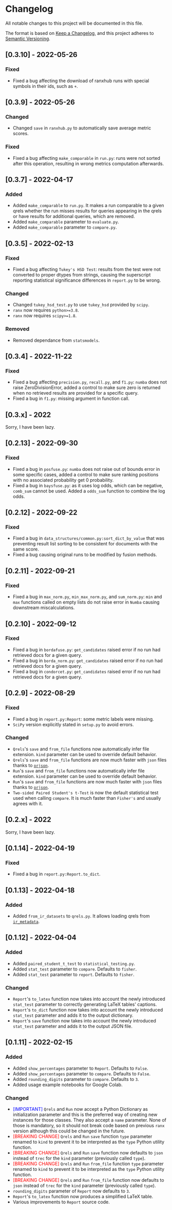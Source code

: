 # Changelog
All notable changes to this project will be documented in this file.

The format is based on [Keep a Changelog](https://keepachangelog.com/en/1.0.0/),
and this project adheres to [Semantic Versioning](https://semver.org/spec/v2.0.0.html).

## [0.3.10] - 2022-05-26
### Fixed
- Fixed a bug affecting the download of ranxhub runs with special symbols in their ids, such as `+`.

## [0.3.9] - 2022-05-26
### Changed
- Changed `save` in `ranxhub.py` to automatically save average metric scores.

### Fixed
- Fixed a bug affecting `make_comparable` in `run.py`: runs were not sorted after this operation, resulting in wrong metrics computation afterwards.

## [0.3.7] - 2022-04-17
### Added
- Added `make_comparable` to `run.py`. It makes a run comparable to a given qrels whether the run misses results for queries appearing in the qrels or have results for additional queries, which are removed.
- Added  `make_comparable` parameter to `evaluate.py`.
- Added  `make_comparable` parameter to `compare.py`.
  
## [0.3.5] - 2022-02-13
### Fixed
- Fixed a bug affecting `Tukey's HSD Test`: results from the test were not converted to proper dtypes from strings, causing the superscript reporting statistical significance differences in `report.py` to be wrong.

### Changed
- Changed `tukey_hsd_test.py` to use `tukey_hsd` provided by `scipy`.
- `ranx` now requires `python>=3.8`.
- `ranx` now requires `scipy>=1.8`.

### Removed
- Removed dependance from `statsmodels`.
 
## [0.3.4] - 2022-11-22
### Fixed
- Fixed a bug affecting `precision.py`, `recall.py`, and `f1.py`: `numba` does not raise ZeroDivisionError, added a control to make sure zero is returned when no retrieved results are provided for a specific query.
- Fixed a bug in `f1.py`: missing argument in function call.

## [0.3.x] - 2022

Sorry, I have been lazy.

## [0.2.13] - 2022-09-30
### Fixed
- Fixed a bug in `posfuse.py`: `numba` does not raise out of bounds error in some specific cases, added a control to make sure ranking positions with no associated probability get 0 probability.
- Fixed a bug in `baysfuse.py`: as it uses log odds, which can be negative, `comb_sum` cannot be used. Added a `odds_sum` function to combine the log odds.

## [0.2.12] - 2022-09-22
### Fixed
- Fixed a bug in `data_structures/common.py:sort_dict_by_value` that was preventing result list sorting to be consistent for documents with the same score. 
- Fixed a bug causing original runs to be modified by fusion methods.

## [0.2.11] - 2022-09-21
### Fixed
- Fixed a bug in `max_norm.py`, `min_max_norm.py`, and `sum_norm.py`: `min` and `max` functions called on empty lists do not raise error in `Numba` causing downstream miscalculations.
  
## [0.2.10] - 2022-09-12
### Fixed
- Fixed a bug in `bordafuse.py`: `get_candidates` raised error if no run had retrieved docs for a given query.
- Fixed a bug in `borda_norm.py`: `get_candidates` raised error if no run had retrieved docs for a given query.
- Fixed a bug in `condorcet.py`: `get_candidates` raised error if no run had retrieved docs for a given query.

## [0.2.9] - 2022-08-29
### Fixed
- Fixed a bug in `report.py:Report`: some metric labels were missing.
- `SciPy` version explicitly stated in `setup.py` to avoid errors.

### Changed
- `Qrels`'s `save` and `from_file` functions now automatically infer file extension. `kind` parameter can be used to override default behavior.
- `Qrels`'s `save` and `from_file` functions are now much faster with `json` files thanks to [`orjson`](https://github.com/ijl/orjson).
- `Run`'s `save` and `from_file` functions now automatically infer file extension. `kind` parameter can be used to override default behavior.
- `Run`'s `save` and `from_file` functions are now much faster with `json` files thanks to [`orjson`](https://github.com/ijl/orjson).
- `Two-sided Paired Student's t-Test` is now the default statistical test used when calling `compare`. It is much faster than `Fisher's` and usually agrees with it.

## [0.2.x] - 2022

Sorry, I have been lazy.

## [0.1.14] - 2022-04-19
### Fixed
- Fixed a bug in `report.py:Report.to_dict`.
  
## [0.1.13] - 2022-04-18
### Added
- Added `from_ir_datasets` to `qrels.py`. It allows loading qrels from [`ir_metadata`](https://ir-datasets.com).

## [0.1.12] - 2022-04-04
### Added
- Added `paired_student_t_test` to `statistical_testing.py`.
- Added `stat_test` parameter to `compare`. Defaults to `fisher`.
- Added `stat_test` parameter to `report`. Defaults to `fisher`.

### Changed
- `Report`'s `to_latex` function now takes into account the newly introduced `stat_test` parameter to correctly generating LaTeX tables' captions.
- `Report`'s `to_dict` function now takes into account the newly introduced `stat_test` parameter and adds it to the output dictionary.
- `Report`'s `save` function now takes into account the newly introduced `stat_test` parameter and adds it to the output JSON file.

## [0.1.11] - 2022-02-15
### Added
- Added `show_percentages` parameter to `Report`. Defaults to `False`.
- Added `show_percentages` parameter to `compare`. Defaults to `False`.
- Added `rounding_digits` parameter to `compare`. Defaults to `3`.
- Added usage example notebooks for Google Colab.

### Changed
- <span style="color:blue">\[IMPORTANT\]</span> `Qrels` and `Run` now accept a Python Dictionary as initialization parameter and this is the preferred way of creating new instances for those classes. They also accept a `name` parameter. None of those is mandatory, so it should not break code based on previous `ranx` version although this could be changed in the future.
- <span style="color:red">\[BREAKING CHANGE\]</span> `Qrels` and `Run` `save` function `type` parameter renamed to `kind` to prevent it to be interpreted as the `type` Python utility function.
- <span style="color:red">\[BREAKING CHANGE\]</span> `Qrels` and `Run` `save` function now defaults to `json` instead of `trec` for the `kind` parameter (previously called `type`).
- <span style="color:red">\[BREAKING CHANGE\]</span> `Qrels` and `Run` `from_file` function `type` parameter renamed to `kind` to prevent it to be interpreted as the `type` Python utility function.
- <span style="color:red">\[BREAKING CHANGE\]</span> `Qrels` and `Run` `from_file` function now defaults to `json` instead of `trec` for the `kind` parameter (previously called `type`).
- `rounding_digits` parameter of `Report` now defaults to `3`.
- `Report`'s `to_latex` function now produces a simplified LaTeX table.
- Various improvements to `Report` source code.